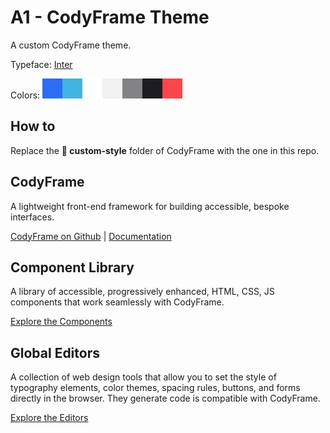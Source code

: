 # A1 - CodyFrame Theme
A custom CodyFrame theme.

Typeface: [Inter](https://rsms.me/inter/)

Colors:
![A1 color palette](https://raw.githubusercontent.com/CodyHouse/a1-codyframe-theme/master/a1-color-palette.png "A1 color palette")

## How to
Replace the **📁 custom-style** folder of CodyFrame with the one in this repo.

## CodyFrame
A lightweight front-end framework for building accessible, bespoke interfaces.

[CodyFrame on Github](https://github.com/CodyHouse/codyhouse-framework) | [Documentation](https://codyhouse.co/ds/get-started)

## Component Library

A library of accessible, progressively enhanced, HTML, CSS, JS components that work seamlessly with CodyFrame.

[Explore the Components](https://codyhouse.co/ds/components)

## Global Editors

A collection of web design tools that allow you to set the style of typography elements, color themes, spacing rules, buttons, and forms directly in the browser. They generate code is compatible with CodyFrame.

[Explore the Editors](https://codyhouse.co/ds/globals)